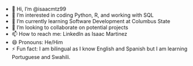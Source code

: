 - 👋 Hi, I’m @isaacmtz99
- 👀 I’m interested in coding Python, R, and working with SQL
- 🌱 I’m currently learning Software Development at Columbus State
- 💞️ I’m looking to collaborate on potential projects
- 📫 How to reach me: LinkedIn as Isaac Martinez
- 😄 Pronouns: He/Him
- ⚡ Fun fact: I am bilingual as I know English and Spanish but I am learning Portuguese and Swahili.

<!---
isaacmtz99/isaacmtz99 is a ✨ special ✨ repository because its `README.md` (this file) appears on your GitHub profile.
You can click the Preview link to take a look at your changes.
--->

